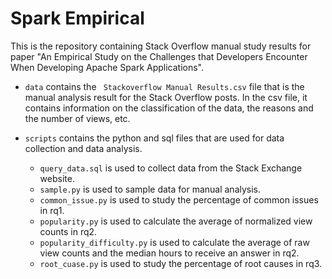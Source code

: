 # Spark Empirical
This is the repository containing Stack Overflow manual study results for paper "An Empirical Study on the Challenges that Developers Encounter When Developing Apache Spark Applications".
 - `data` contains the ` Stackoverflow Manual Results.csv` file that is the manual analysis result for the Stack Overflow posts. In the csv file, it contains information on the classification of the data, the reasons and the number of views, etc. 
 
 - `scripts` contains the python and sql files that are used for data collection and data analysis.
    - `query_data.sql` is used to collect data from the Stack Exchange website.
    - `sample.py` is used to sample data for manual analysis.
    - `common_issue.py` is used to study the percentage of common issues in rq1. 
    - `popularity.py` is used to calculate the average of normalized view counts in rq2.
    - `popularity_difficulty.py` is used to calculate the average of raw view counts and the median hours to receive an answer in rq2.
    - `root_cuase.py` is used to study the percentage of root causes in rq3. 
